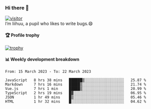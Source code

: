 ### Hi there 👋
[![visitor](https://visitor-badge.glitch.me/badge?page_id=liihuu&right_color=blue)](https://github.com/liihuu)<br>
I’m liihuu, a pupil who likes to write bugs.😄


#### 🏆 Profile trophy
[![trophy](https://github-profile-trophy.vercel.app?username=liihuu&margin-w=16&margin-h=16&rank=-C,-B)](https://github.com/liihuu)


#### 📊 Weekly development breakdown
<!--START_SECTION:waka-->

```text
From: 15 March 2023 - To: 22 March 2023

JavaScript   8 hrs 38 mins   ██████▒░░░░░░░░░░░░░░░░░░   25.87 %
Markdown     7 hrs 16 mins   █████▒░░░░░░░░░░░░░░░░░░░   21.74 %
Vue.js       7 hrs 1 min     █████▒░░░░░░░░░░░░░░░░░░░   20.99 %
TypeScript   2 hrs 19 mins   █▓░░░░░░░░░░░░░░░░░░░░░░░   06.95 %
JSON         1 hr 49 mins    █▒░░░░░░░░░░░░░░░░░░░░░░░   05.46 %
HTML         1 hr 32 mins    █░░░░░░░░░░░░░░░░░░░░░░░░   04.62 %
```

<!--END_SECTION:waka-->

<!--
**liihuu/liihuu** is a ✨ _special_ ✨ repository because its `README.md` (this file) appears on your GitHub profile.

Here are some ideas to get you started:

- 🔭 I’m currently working on ...
- 🌱 I’m currently learning ...
- 👯 I’m looking to collaborate on ...
- 🤔 I’m looking for help with ...
- 💬 Ask me about ...
- 📫 How to reach me: ...
- 😄 Pronouns: ...
- ⚡ Fun fact: ...
-->

